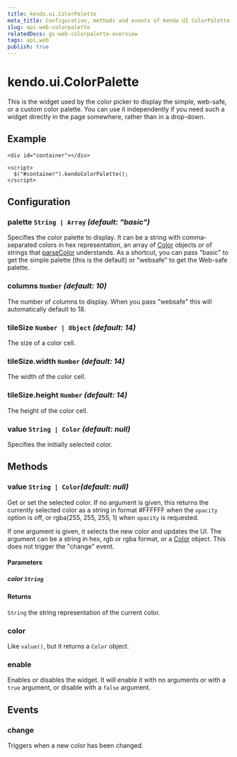```yaml
---
title: kendo.ui.ColorPalette
meta_title: Configuration, methods and events of Kendo UI ColorPalette
slug: api-web-colorpalette
relatedDocs: gs-web-colorpalette-overview
tags: api,web
publish: true
---
```


# kendo.ui.ColorPalette

This is the widget used by the color picker to display the simple,
web-safe, or a custom color palette.  You can use it independently if
you need such a widget directly in the page somewhere, rather than in
a drop-down.

## Example

    <div id="container"></div>

    <script>
      $("#container").kendoColorPalette();
    </script>

## Configuration

### palette `String | Array` *(default: "basic")*

Specifies the color palette to display.  It can be a string with
comma-separated colors in hex representation, an array of [Color][]
objects or of strings that [parseColor][] understands.  As a shortcut,
you can pass "basic" to get the simple palette (this is the default)
or "websafe" to get the Web-safe palette.

### columns `Number` *(default: 10)*

The number of columns to display.  When you pass "websafe" this will
automatically default to 18.

### tileSize `Number | Object` *(default: 14)*

The size of a color cell.

### tileSize.width `Number` *(default: 14)*

The width of the color cell.

### tileSize.height `Number` *(default: 14)*

The height of the color cell.

### value `String | Color` *(default: null)*

Specifies the initially selected color.

## Methods

### value `String | Color`*(default: null)*

Get or set the selected color. If no argument is given, this returns the
currently selected color as a string in format #FFFFFF when the `opacity`
option is off, or rgba(255, 255, 255, 1) when `opacity` is requested.

If one argument is given, it selects the new color and updates the UI.  The
argument can be a string in hex, rgb or rgba format, or a [Color][] object.
This does not trigger the "change" event.

#### Parameters

##### color `String`

#### Returns

`String` the string representation of the current color.

### color

Like `value()`, but it returns a `Color` object.

### enable

Enables or disables the widget.  It will enable it with no arguments
or with a `true` argument, or disable with a `false` argument.

## Events

### change

Triggers when a new color has been changed.

[parseColor]: ../framework/kendo#parseColor
[Color]: ../framework/kendo#Color
